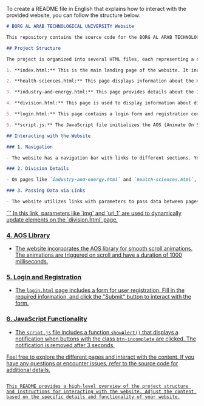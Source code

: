 To create a README file in English that explains how to interact with the provided website, you can follow the structure below:

```markdown
# BORG AL ARAB TECHNOLOGICAL UNIVERSITY Website

This repository contains the source code for the BORG AL ARAB TECHNOLOGICAL UNIVERSITY website. Below, you'll find information on the project structure and how to interact with the different pages.

## Project Structure

The project is organized into several HTML files, each representing a different section of the website. Here's a brief overview:

1. **index.html:** This is the main landing page of the website. It includes a navigation bar, a header section, and cards representing different colleges.

2. **health-sciences.html:** This page displays information about the Health Sciences college, including different programs and departments.

3. **industry-and-energy.html:** This page provides details about the Industry and Energy college, showcasing various programs and divisions.

4. **division.html:** This page is used to display information about different divisions within a program. It includes links to the first and second divisions.

5. **login.html:** This page contains a login form and registration conditions.

6. **script.js:** The JavaScript file initializes the AOS (Animate On Scroll) library and includes a function to show an alert when a specific button is clicked.

## Interacting with the Website

### 1. Navigation

- The website has a navigation bar with links to different sections. You can navigate to different colleges and programs by clicking on the corresponding links.

### 2. Division Details

- On pages like `industry-and-energy.html` and `health-sciences.html`, there are cards representing different programs or departments. Clicking on these cards will lead you to more detailed information about each.

### 3. Passing Data via Links

- The website utilizes links with parameters to pass data between pages. For example:
  ```
  <a href="division.html?img=textile.png&url_1=https://itclub-batu.github.io/batu-google-drive/division_1.html&url_2=https://itclub-batu.github.io/batu-google-drive/division_2.html" class="p-2 text-center">
  ```
  In this link, parameters like `img` and `url_1` are used to dynamically update elements on the `division.html` page.

### 4. AOS Library

- The website incorporates the AOS library for smooth scroll animations. The animations are triggered on scroll and have a duration of 1000 milliseconds.

### 5. Login and Registration

- The `login.html` page includes a form for user registration. Fill in the required information, and click the "Submit" button to interact with the form.

### 6. JavaScript Functionality

- The `script.js` file includes a function `showAlert()` that displays a notification when buttons with the class `btn-incomplete` are clicked. The notification is removed after 3 seconds.

Feel free to explore the different pages and interact with the content. If you have any questions or encounter issues, refer to the source code for additional details.
```

This README provides a high-level overview of the project structure and instructions for interacting with the website. Adjust the content based on the specific details and functionality of your website.
